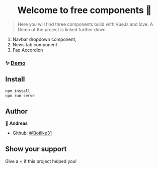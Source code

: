 <h1 align="center">Welcome to free components 👋</h1>


> Here you will find three components build with VueJs and love. A Demo of the project is linked further down.

  1. Navbar dropdown component, 
  2. News tab component
  3. Faq Accordion

### ✨ [Demo](https://nitrado-components.surge.sh)

## Install
```sh
npm install
npm run serve
```

## Author

👤 **Andreas**

* Github: [@Botlike31](https://github.com/Botlike31)

## Show your support

Give a ⭐️ if this project helped you!
